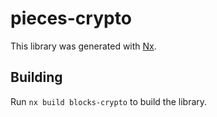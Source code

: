 # pieces-crypto

This library was generated with [Nx](https://nx.dev).

## Building

Run `nx build blocks-crypto` to build the library.
